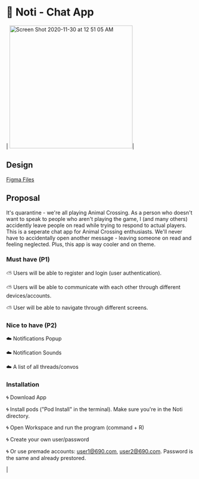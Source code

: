 # :mushroom: Noti - Chat App

| <img width="330" alt="Screen Shot 2020-11-30 at 12 51 05 AM" src="https://user-images.githubusercontent.com/36140849/100589503-0bdf2500-32a8-11eb-8918-cedae592c98d.png">| 

## Design
[Figma Files](https://www.figma.com/file/lb5KhLHFEkg76q4ZLZlNvQ/Untitled?node-id=0%3A1)


## Proposal

It's quarantine - we're all playing Animal Crossing. As a person who doesn't want to speak to people who aren't playing the game, I (and many others) accidently leave people on read while trying to respond to actual players. This is a seperate chat app for Animal Crossing enthusiasts. We'll never have to accidentally open another message - leaving someone on read and feeling neglected. Plus, this app is way cooler and on theme.  

### Must have (P1)

:partly_sunny: Users will be able to register and login (user authentication). 

:partly_sunny: Users will be able to communicate with each other through different devices/accounts.

:partly_sunny: User will be able to navigate through different screens.

### Nice to have (P2)

:cloud: Notifications Popup 

:cloud: Notification Sounds

:cloud: A list of all threads/convos

### Installation

:cyclone: Download App

:cyclone: Install pods ("Pod Install" in the terminal). Make sure you're in the Noti directory.

:cyclone: Open Workspace and run the program (command + R)


:cyclone: Create your own user/password

:cyclone: Or use premade accounts: user1@690.com, user2@690.com. Password is the same and already prestored.

|

